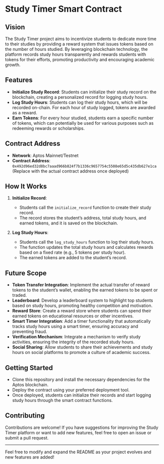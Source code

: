 

# Study Timer Smart Contract

## Vision

The Study Timer project aims to incentivize students to dedicate more time to their studies by providing a reward system that issues tokens based on the number of hours studied. By leveraging blockchain technology, the platform records study hours transparently and rewards students with tokens for their efforts, promoting productivity and encouraging academic growth.

## Features

- **Initialize Study Record**: Students can initialize their study record on the blockchain, creating a personalized record for logging study hours.
- **Log Study Hours**: Students can log their study hours, which will be recorded on-chain. For each hour of study logged, tokens are awarded as a reward.
- **Earn Tokens**: For every hour studied, students earn a specific number of tokens, which can potentially be used for various purposes such as redeeming rewards or scholarships.

## Contract Address

- **Network**: Aptos Mainnet/Testnet
- **Contract Address**: `0x492d96ed32d8bc7aaad966b824f7b1336c9657754c5508e65d5c435db627e1ca` (Replace with the actual contract address once deployed)

## How It Works

1. **Initialize Record**:

   - Students call the `initialize_record` function to create their study record.
   - The record stores the student’s address, total study hours, and earned tokens, and it is saved on the blockchain.

2. **Log Study Hours**:
   - Students call the `log_study_hours` function to log their study hours.
   - The function updates the total study hours and calculates rewards based on a fixed rate (e.g., 5 tokens per study hour).
   - The earned tokens are added to the student’s record.

## Future Scope

- **Token Transfer Integration**: Implement the actual transfer of reward tokens to the student’s wallet, enabling the earned tokens to be spent or traded.
- **Leaderboard**: Develop a leaderboard system to highlight top students based on study hours, promoting healthy competition and motivation.
- **Reward Store**: Create a reward store where students can spend their earned tokens on educational resources or other incentives.
- **Smart Timer Integration**: Add a timer functionality that automatically tracks study hours using a smart timer, ensuring accuracy and preventing fraud.
- **Verification Mechanism**: Integrate a mechanism to verify study activities, ensuring the integrity of the recorded study hours.
- **Social Sharing**: Allow students to share their achievements and study hours on social platforms to promote a culture of academic success.

## Getting Started

- Clone this repository and install the necessary dependencies for the Aptos blockchain.
- Deploy the contract using your preferred deployment tool.
- Once deployed, students can initialize their records and start logging study hours through the smart contract functions.

## Contributing

Contributions are welcome! If you have suggestions for improving the Study Timer platform or want to add new features, feel free to open an issue or submit a pull request.

---

Feel free to modify and expand the README as your project evolves and new features are added!
